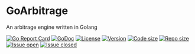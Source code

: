 # GoArbitrage

An arbitrage engine written in Golang

[![Go Report Card](https://goreportcard.com/badge/github.com/alessiosavi/GoArbitrage)](https://goreportcard.com/report/github.com/alessiosavi/GoArbitrage) [![GoDoc](https://godoc.org/github.com/alessiosavi/GoArbitrage?status.svg)](https://godoc.org/github.com/alessiosavi/GoArbitrage) [![License](https://img.shields.io/github/license/alessiosavi/GoArbitrage)](https://img.shields.io/github/license/alessiosavi/GoArbitrage) [![Version](https://img.shields.io/github/v/tag/alessiosavi/GoArbitrage)](https://img.shields.io/github/v/tag/alessiosavi/GoArbitrage) [![Code size](https://img.shields.io/github/languages/code-size/alessiosavi/GoArbitrage)](https://img.shields.io/github/languages/code-size/alessiosavi/GoArbitrage) [![Repo size](https://img.shields.io/github/repo-size/alessiosavi/GoArbitrage)](https://img.shields.io/github/repo-size/alessiosavi/GoArbitrage) [![Issue open](https://img.shields.io/github/issues/alessiosavi/GoArbitrage)](https://img.shields.io/github/issues/alessiosavi/GoArbitrage)
[![Issue closed](https://img.shields.io/github/issues-closed/alessiosavi/GoArbitrage)](https://img.shields.io/github/issues-closed/alessiosavi/GoArbitrage)
